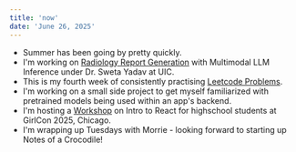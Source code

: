 ```yaml
---
title: 'now'
date: 'June 26, 2025'
---
```

- Summer has been going by pretty quickly.
- I'm working on [Radiology Report Generation](https://github.com/nandanasheri/radiology-report-gen) with Multimodal LLM Inference under Dr. Sweta Yadav at UIC. 
- This is my fourth week of consistently practising [Leetcode Problems](https://docs.google.com/spreadsheets/d/12HTn7J20fcf9rRZSqBZEAsUUteruPn25UpufvegiZpo/edit?usp=sharing).
- I'm working on a small side project to get myself familiarized with pretrained models being used within an app's backend.
- I'm hosting a [Workshop](https://github.com/wics-uic/pixel-perfect-tutorial) on Intro to React for highschool students at GirlCon 2025, Chicago.
- I'm wrapping up Tuesdays with Morrie - looking forward to starting up Notes of a Crocodile!